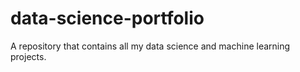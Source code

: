 # data-science-portfolio
A repository that contains all my data science and machine learning projects.
